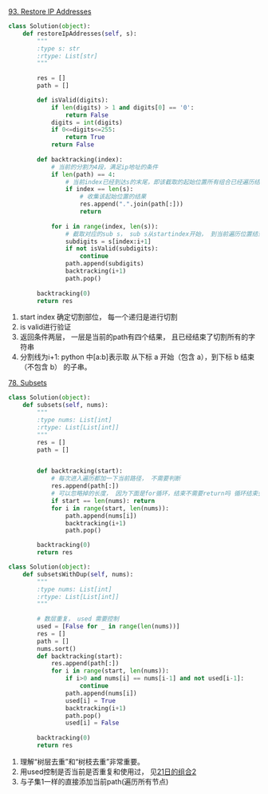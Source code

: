 [93. Restore IP Addresses](https://leetcode.com/problems/restore-ip-addresses/)

```python
class Solution(object):
    def restoreIpAddresses(self, s):
        """
        :type s: str
        :rtype: List[str]
        """
        
        res = []
        path = []

        def isValid(digits):
            if len(digits) > 1 and digits[0] == '0':
                return False
            digits = int(digits)
            if 0<=digits<=255:
                return True
            return False
        
        def backtracking(index):
            # 当前的分割为4段，满足ip地址的条件
            if len(path) == 4:
                # 当前index已经到达s的末尾，即该截取的起始位置所有组合已经遍历结束
                if index == len(s):
                    # 收集该起始位置的结果
                    res.append(".".join(path[:]))
                    return
            
            for i in range(index, len(s)):
                # 截取对应的sub s， sub s从startindex开始， 到当前遍历位置结束
                subdigits = s[index:i+1]
                if not isValid(subdigits):
                    continue
                path.append(subdigits)
                backtracking(i+1)
                path.pop()
        
        backtracking(0)
        return res
```

1. start index 确定切割部位， 每一个递归是进行切割
2. is valid进行验证
3. 返回条件两层， 一层是当前的path有四个结果， 且已经结束了切割所有的字符串
4. 分割线为i+1: python 中[a:b]表示取 从下标 a 开始（包含 a），到下标 b 结束（不包含 b） 的子串。


[78. Subsets](https://leetcode.com/problems/subsets/)
```python
class Solution(object):
    def subsets(self, nums):
        """
        :type nums: List[int]
        :rtype: List[List[int]]
        """
        res = []
        path = []


        def backtracking(start):
            # 每次进入遍历都加一下当前路径， 不需要判断
            res.append(path[:])
            # 可以忽略掉的长度， 因为下面是for循环，结束不需要return吗 循环结束会自然return对吗
            if start == len(nums): return
            for i in range(start, len(nums)):
                path.append(nums[i])
                backtracking(i+1)
                path.pop()

        backtracking(0)
        return res
```



```python
class Solution(object):
    def subsetsWithDup(self, nums):
        """
        :type nums: List[int]
        :rtype: List[List[int]]
        """
        
        # 数层重复， used 需要控制
        used = [False for _ in range(len(nums))]
        res = []
        path = []
        nums.sort()
        def backtracking(start):
            res.append(path[:])
            for i in range(start, len(nums)):
                if i>0 and nums[i] == nums[i-1] and not used[i-1]:
                    continue
                path.append(nums[i])
                used[i] = True
                backtracking(i+1)
                path.pop()
                used[i] = False
            
        backtracking(0)
        return res
```

1. 理解“树层去重”和“树枝去重”非常重要。
2. 用used控制是否当前是否重复和使用过， 见[21日的组合2](Day21_backtracking_part2.md)
3. 与子集1一样的直接添加当前path(遍历所有节点)